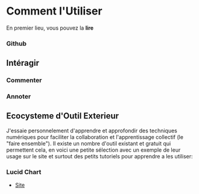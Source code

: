 # Comment l'Utiliser

<p class="emphase">En premier lieu, vous pouvez la <strong>lire</strong></p>

### Github


## Intéragir

### Commenter


### Annoter



## Ecocysteme d'Outil Exterieur


J'essaie personnelement d'apprendre et approfondir des techniques numériques pour faciliter la collaboration et l'apprentissage collectif (le "faire ensemble"). Il existe un nombre d'outil existant et gratuit qui permettent cela, en voici une petite sélection avec un exemple de leur usage sur le site et surtout des petits tutoriels pour apprendre a les utiliser:

### Lucid Chart

- [Site](https://www.lucidchart.com/pages/fr)

